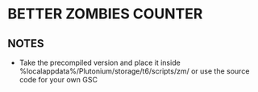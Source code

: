 # BETTER ZOMBIES COUNTER

## NOTES
- Take the precompiled version and place it inside %localappdata%/Plutonium/storage/t6/scripts/zm/ or use the source code for your own GSC
